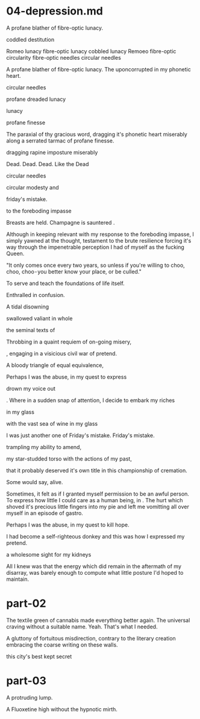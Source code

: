 # 04-depression.md

A profane blather of fibre-optic lunacy.

coddled destitution

Romeo lunacy
fibre-optic lunacy
cobbled lunacy
Remoeo
fibre-optic circularity
fibre-optic needles
circular needles

A profane blather of fibre-optic lunacy.
The uponcorrupted in my phonetic heart.

circular needles

profane dreaded lunacy

lunacy

profane finesse

The paraxial of thy gracious word, dragging it's phonetic heart miserably along a serrated tarmac of profane finesse.

dragging rapine imposture miserably

Dead. Dead. Dead. Like the Dead

circular needles

circular modesty and

friday's mistake.

to the foreboding impasse


Breasts are held. Champagne is sauntered .



Although in keeping relevant with my response to the foreboding impasse, I simply yawned at the thought, testament to the brute resilience forcing it's way through the impenetrable perception I had of myself as the fucking Queen.

"It only comes once every two years, so unless if you're willing to choo, choo, choo - you better know your place, or be culled." 

To serve and teach the foundations of life itself.

Enthralled in confusion.

A tidal disowning

swallowed valiant in whole

the seminal texts of

Throbbing in a quaint requiem of on-going misery,

, engaging in a visicious civil war of pretend.

A bloody triangle of equal equivalence,

Perhaps I was the abuse, in my quest to express

drown my voice out

. Where in a sudden snap of attention, I decide to embark my riches

 in my glass

 with the vast sea of wine in my glass

 I was just another one of Friday's mistake.
Friday's mistake.

trampling my ability to amend,

my star-studded torso with the actions of my past,

that it probably deserved it's own title in this championship of cremation.

 Some would say, alive.



Sometimes, it felt as if I granted myself permission to be an awful person. To express how little I could care as a human being, in .   The hurt which shoved it's precious little fingers into my pie and left me vomitting all over myself in an episode of gastro.

 Perhaps I was the abuse, in my quest to kill hope.

I had become a self-righteous donkey and this was how I expressed my pretend.

 a wholesome sight for my kidneys

All I knew was that the energy which did remain in the aftermath of my disarray, was barely enough to compute what little posture I'd hoped to maintain.

 # part-02


The textile green of cannabis made everything better again. The universal craving without a suitable name. Yeah. That's what I needed.

A gluttony of fortuitous misdirection, contrary to the literary creation embracing the coarse writing on these walls.

this city's best kept secret


 # part-03


A protruding lump.

A Fluoxetine high without the hypnotic mirth.


